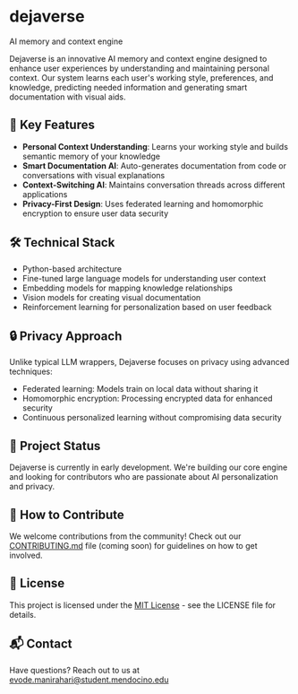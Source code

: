 # dejaverse
AI memory and context engine

Dejaverse is an innovative AI memory and context engine designed to enhance user experiences by understanding and maintaining personal context. Our system learns each user's working style, preferences, and knowledge, predicting needed information and generating smart documentation with visual aids.

## 🌟 Key Features

- **Personal Context Understanding**: Learns your working style and builds semantic memory of your knowledge
- **Smart Documentation AI**: Auto-generates documentation from code or conversations with visual explanations
- **Context-Switching AI**: Maintains conversation threads across different applications
- **Privacy-First Design**: Uses federated learning and homomorphic encryption to ensure user data security

## 🛠️ Technical Stack

- Python-based architecture
- Fine-tuned large language models for understanding user context
- Embedding models for mapping knowledge relationships
- Vision models for creating visual documentation
- Reinforcement learning for personalization based on user feedback

## 🔒 Privacy Approach

Unlike typical LLM wrappers, Dejaverse focuses on privacy using advanced techniques:
- Federated learning: Models train on local data without sharing it
- Homomorphic encryption: Processing encrypted data for enhanced security
- Continuous personalized learning without compromising data security

## 🚀 Project Status

Dejaverse is currently in early development. We're building our core engine and looking for contributors who are passionate about AI personalization and privacy.

## 🤝 How to Contribute

We welcome contributions from the community! Check out our [CONTRIBUTING.md](CONTRIBUTING.md) file (coming soon) for guidelines on how to get involved.

## 📄 License

This project is licensed under the [MIT License](LICENSE) - see the LICENSE file for details.

## 📬 Contact

Have questions? Reach out to us at evode.manirahari@student.mendocino.edu
